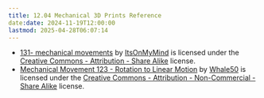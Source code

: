 ```yaml
---
title: 12.04 Mechanical 3D Prints Reference
date:date: 2024-11-19T12:00:00
lastmod: 2025-04-28T06:07:14
---
```


- [131- mechanical movements](https://www.thingiverse.com/thing:6815157)
  by [ItsOnMyMind](https://www.thingiverse.com/ItsOnMyMind) is licensed under the [Creative Commons - Attribution - Share Alike](https://creativecommons.org/licenses/by-sa/3.0/) license.
- [Mechanical Movement 123 - Rotation to Linear Motion](https://www.thingiverse.com/thing:4852473)
  by [Whale50](https://www.thingiverse.com/Whale50) is licensed under the [Creative Commons - Attribution - Non-Commercial - Share Alike](https://creativecommons.org/licenses/by-nc-sa/4.0/) license.
